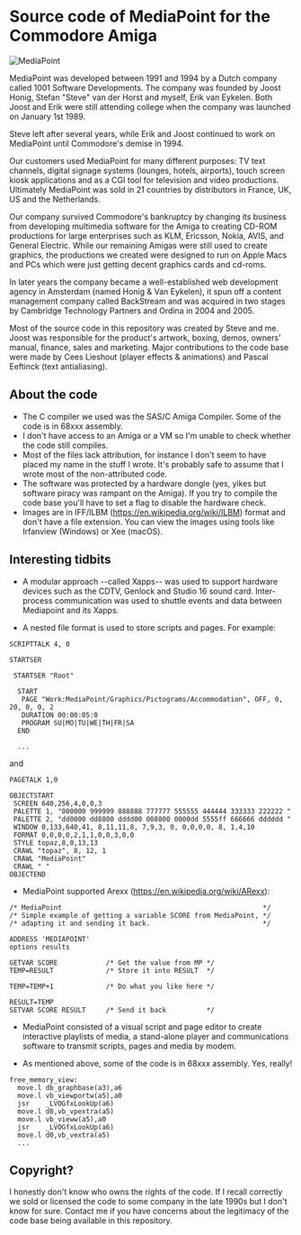 # Source code of MediaPoint for the Commodore Amiga

![MediaPoint](https://pbs.twimg.com/media/Cfnrb7DVIAAQpwp.jpg)

MediaPoint was developed between 1991 and 1994 by a Dutch company called 1001 Software Developments. The company was founded by Joost Honig, Stefan "Steve" van der Horst and myself, Erik van Eykelen. Both Joost and Erik were still attending college when the company was launched on January 1st 1989.

Steve left after several years, while Erik and Joost continued to work on MediaPoint until Commodore's demise in 1994.

Our customers used MediaPoint for many different purposes: TV text channels, digital signage systems (lounges, hotels, airports), touch screen kiosk applications and as a CGI tool for television and video productions. Ultimately MediaPoint was sold in 21 countries by distributors in France, UK, US and the Netherlands.

Our company survived Commodore's bankruptcy by changing its business from developing multimedia software for the Amiga to creating CD-ROM productions for large enterprises such as KLM, Ericsson, Nokia, AVIS, and General Electric. While our remaining Amigas were still used to create graphics, the productions we created were designed to run on Apple Macs and PCs which were just getting decent graphics cards and cd-roms.

In later years the company became a well-established web development agency in Amsterdam (named Honig & Van Eykelen), it spun off a content management company called BackStream and was acquired in two stages by Cambridge Technology Partners and Ordina in 2004 and 2005.

Most of the source code in this repository was created by Steve and me. Joost was responsible for the product's artwork, boxing, demos, owners' manual, finance, sales and marketing. Major contributions to the code base were made by Cees Lieshout (player effects & animations) and Pascal Eeftinck (text antialiasing).

## About the code

- The C compiler we used was the SAS/C Amiga Compiler. Some of the code is in 68xxx assembly.
- I don't have access to an Amiga or a VM so I'm unable to check whether the code still compiles.
- Most of the files lack attribution, for instance I don't seem to have placed my name in the stuff I wrote. It's probably safe to assume that I wrote most of the non-attributed code.
- The software was protected by a hardware dongle (yes, yikes but software piracy was rampant on the Amiga). If you try to compile the code base you'll have to set a flag to disable the hardware check.
- Images are in IFF/ILBM (https://en.wikipedia.org/wiki/ILBM) format and don't have a file extension. You can view the images using tools like Irfanview (Windows) or Xee (macOS).

## Interesting tidbits

- A modular approach --called Xapps-- was used to support hardware devices such as the CDTV, Genlock and Studio 16 sound card. Inter-process communication was used to shuttle events and data between Mediapoint and its Xapps.

- A nested file format is used to store scripts and pages. For example:

```
SCRIPTTALK 4, 0

STARTSER

 STARTSER "Root"

  START
   PAGE "Work:MediaPoint/Graphics/Pictograms/Accommodation", OFF, 0, 20, 0, 0, 2
   DURATION 00:00:05:0
   PROGRAM SU|MO|TU|WE|TH|FR|SA
  END

  ...
```

and

```
PAGETALK 1,0

OBJECTSTART
 SCREEN 640,256,4,0,0,3
 PALETTE 1, "000000 999999 888888 777777 555555 444444 333333 222222 "
 PALETTE 2, "dd0000 dd8800 dddd00 008800 0000dd 5555ff 666666 dddddd "
 WINDOW 0,133,640,41, 8,11,11,8, 7,9,3, 0, 0,0,0,0, 8, 1,4,10
 FORMAT 0,0,0,0,2,1,1,0,0,3,0,0
 STYLE topaz,8,0,13,13
 CRAWL "topaz", 8, 12, 1
 CRAWL "MediaPoint"
 CRAWL " "
OBJECTEND
```

- MediaPoint supported Arexx (https://en.wikipedia.org/wiki/ARexx):

```
/* MediaPoint                                                  */
/* Simple example of getting a variable SCORE from MediaPoint, */
/* adapting it and sending it back.                            */

ADDRESS 'MEDIAPOINT'
options results

GETVAR SCORE            /* Get the value from MP */ 
TEMP=RESULT             /* Store it into RESULT  */

TEMP=TEMP+1             /* Do what you like here */

RESULT=TEMP
SETVAR SCORE RESULT     /* Send it back          */
```

- MediaPoint consisted of a visual script and page editor to create interactive playlists of media, a stand-alone player and communications software to transmit scripts, pages and media by modem.

- As mentioned above, some of the code is in 68xxx assembly. Yes, really!

```
free_memory_view:
  move.l db_graphbase(a3),a6
  move.l vb_viewportw(a5),a0
  jsr    _LVOGfxLookUp(a6)
  move.l d0,vb_vpextra(a5)
  move.l vb_vieww(a5),a0
  jsr    _LVOGfxLookUp(a6)
  move.l d0,vb_vextra(a5)
  ...
```

## Copyright?

I honestly don't know who owns the rights of the code. If I recall correctly we sold or licensed the code to some company in the late 1990s but I don't know for sure. Contact me if you have concerns about the legitimacy of the code base being available in this repository.
